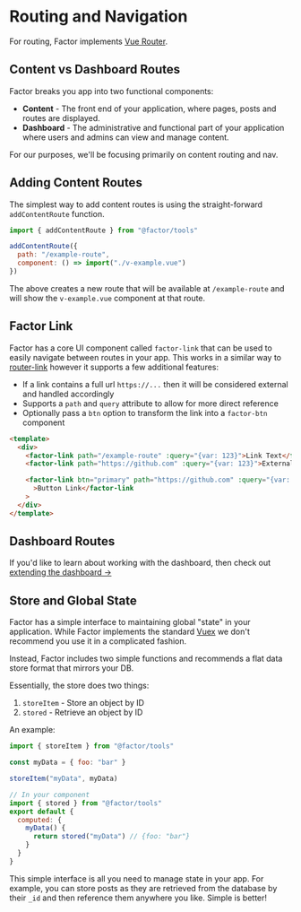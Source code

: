 # Routing and Navigation

For routing, Factor implements [Vue Router](https://router.vuejs.org/).

## Content vs Dashboard Routes

Factor breaks you app into two functional components:

- **Content** - The front end of your application, where pages, posts and routes are displayed.
- **Dashboard** - The administrative and functional part of your application where users and admins can view and manage content.

For our purposes, we'll be focusing primarily on content routing and nav.

## Adding Content Routes

The simplest way to add content routes is using the straight-forward `addContentRoute` function.

```js
import { addContentRoute } from "@factor/tools"

addContentRoute({
  path: "/example-route",
  component: () => import("./v-example.vue")
})
```

The above creates a new route that will be available at `/example-route` and will show the `v-example.vue` component at that route.

## Factor Link

Factor has a core UI component called `factor-link` that can be used to easily navigate between routes in your app. This works in a similar way to [router-link](https://router.vuejs.org/api/) however it supports a few additional features:

- If a link contains a full url `https://...` then it will be considered external and handled accordingly
- Supports a `path` and `query` attribute to allow for more direct reference
- Optionally pass a `btn` option to transform the link into a `factor-btn` component

```html
<template>
  <div>
    <factor-link path="/example-route" :query="{var: 123}">Link Text</factor-link>
    <factor-link path="https://github.com" :query="{var: 123}">External Link</factor-link>

    <factor-link btn="primary" path="https://github.com" :query="{var: 123}"
      >Button Link</factor-link
    >
  </div>
</template>
```

## Dashboard Routes

If you'd like to learn about working with the dashboard, then check out [extending the dashboard &rarr;](./extend-the-dashboard)

## Store and Global State

Factor has a simple interface to maintaining global "state" in your application. While Factor implements the standard [Vuex](https://vuex.vuejs.org/) we don't recommend you use it in a complicated fashion.

Instead, Factor includes two simple functions and recommends a flat data store format that mirrors your DB.

Essentially, the store does two things:

1. `storeItem` - Store an object by ID
2. `stored` - Retrieve an object by ID

An example:

```js
import { storeItem } from "@factor/tools"

const myData = { foo: "bar" }

storeItem("myData", myData)

// In your component
import { stored } from "@factor/tools"
export default {
  computed: {
    myData() {
      return stored("myData") // {foo: "bar"}
    }
  }
}
```

This simple interface is all you need to manage state in your app. For example, you can store posts as they are retrieved from the database by their `_id` and then reference them anywhere you like. Simple is better!
